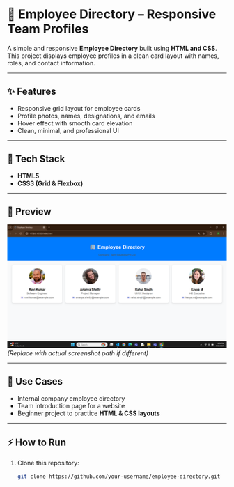 # 🏢 Employee Directory – Responsive Team Profiles  

A simple and responsive **Employee Directory** built using **HTML and CSS**.  
This project displays employee profiles in a clean card layout with names, roles, and contact information.  

---

## ✨ Features  
- Responsive grid layout for employee cards  
- Profile photos, names, designations, and emails  
- Hover effect with smooth card elevation  
- Clean, minimal, and professional UI  

---

## 🚀 Tech Stack  
- **HTML5**  
- **CSS3 (Grid & Flexbox)**  

---

## 📸 Preview  
![Employee Directory Screenshot](outputpage.png)  
*(Replace with actual screenshot path if different)*  

---

## 📌 Use Cases  
- Internal company employee directory  
- Team introduction page for a website  
- Beginner project to practice **HTML & CSS layouts**  

---

## ⚡ How to Run  
1. Clone this repository:  
   ```bash
   git clone https://github.com/your-username/employee-directory.git
